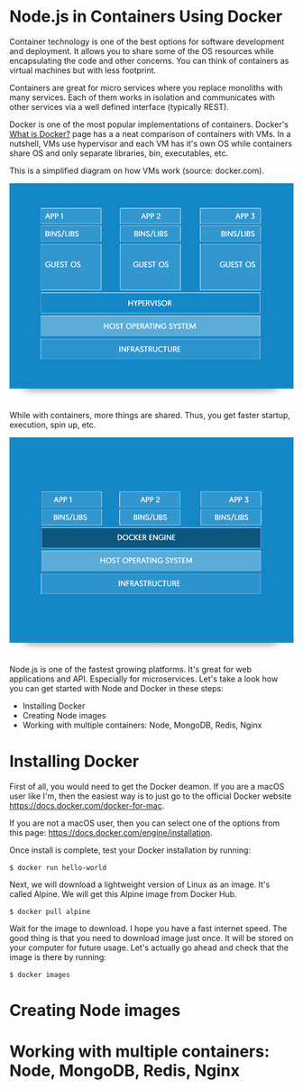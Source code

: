 # Node.js in Containers Using Docker

Container technology is one of the best options for software development and deployment. It allows you to share some of the OS resources while encapsulating the code and other concerns. You can think of containers as virtual machines but with less footprint. 

Containers are great for micro services where you replace monoliths with many services. Each of them works in isolation and communicates with other services via a well defined interface (typically REST).

Docker is one of the most popular implementations of containers. Docker's [What is Docker?](https://www.docker.com/what-docker) page has a a neat comparison of containers with VMs. In a nutshell, VMs use hypervisor and each VM has it's own OS while containers share OS and only separate libraries, bin, executables, etc.

This is a simplified diagram on how VMs work (source: docker.com).

![](WhatIsDocker_2_VMs_0-2_2.png)

While with containers, more things are shared. Thus, you get faster startup, execution, spin up, etc.


![](WhatIsDocker_3_Containers_2_0.png)

Node.js is one of the fastest growing platforms. It's great for web applications and API. Especially for microservices. Let's take a look how you can get started with Node and Docker in these steps:

* Installing Docker
* Creating Node images
* Working with multiple containers: Node, MongoDB, Redis, Nginx

# Installing Docker


First of all, you would need to get the Docker deamon. If you are a macOS user like I'm, then the easiest way is to just go to the official Docker website <https://docs.docker.com/docker-for-mac>. 

If you are not a macOS user, then you can select one of the options from this page: <https://docs.docker.com/engine/installation>.


Once install is complete, test your Docker installation by running:


```
$ docker run hello-world
```

Next, we will download a lightweight version of Linux as an image. It's called Alpine. We will get this Alpine image from Docker Hub.

```
$ docker pull alpine
```

Wait for the image to download. I hope you have a fast internet speed. The good thing is that you need to download image just once. It will be stored on your computer for future usage. Let's actually go ahead and check that the image is there by running:

```
$ docker images
```

# Creating Node images

# Working with multiple containers: Node, MongoDB, Redis, Nginx



